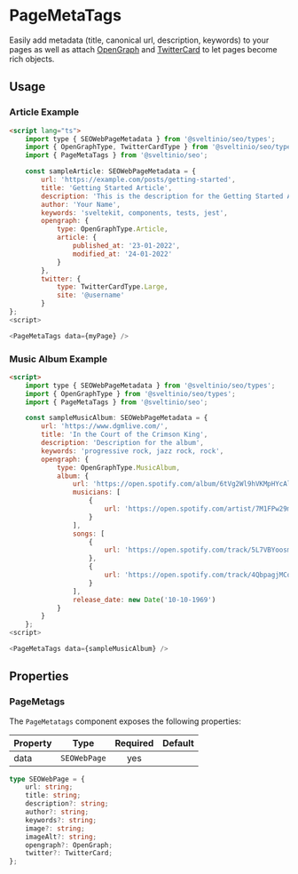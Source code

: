 # PageMetaTags

Easily add metadata (title, canonical url, description, keywords) to your pages as well as attach [OpenGraph] and [TwitterCard] to let pages become rich objects.

## Usage

### Article Example

```html
<script lang="ts">
    import type { SEOWebPageMetadata } from '@sveltinio/seo/types';
    import { OpenGraphType, TwitterCardType } from '@sveltinio/seo/types';
    import { PageMetaTags } from '@sveltinio/seo';

    const sampleArticle: SEOWebPageMetadata = {
        url: 'https://example.com/posts/getting-started',
        title: 'Getting Started Article',
        description: 'This is the description for the Getting Started Article',
        author: 'Your Name',
        keywords: 'sveltekit, components, tests, jest',
        opengraph: {
            type: OpenGraphType.Article,
            article: {
                published_at: '23-01-2022',
                modified_at: '24-01-2022'
            }
        },
        twitter: {
            type: TwitterCardType.Large,
            site: '@username'
        }
};
<script>

<PageMetaTags data={myPage} />
```

### Music Album Example

```html
<script>
    import type { SEOWebPageMetadata } from '@sveltinio/seo/types';
    import { OpenGraphType } from '@sveltinio/seo/types';
    import { PageMetaTags } from '@sveltinio/seo';

    const sampleMusicAlbum: SEOWebPageMetadata = {
        url: 'https://www.dgmlive.com/',
        title: 'In the Court of the Crimson King',
        description: 'Description for the album',
        keywords: 'progressive rock, jazz rock, rock',
        opengraph: {
            type: OpenGraphType.MusicAlbum,
            album: {
                url: 'https://open.spotify.com/album/6tVg2Wl9hVKMpHYcAl2V2M?si=dJtzXM7ATvmLOn9NfdDnbg',
                musicians: [
                    {
                        url: 'https://open.spotify.com/artist/7M1FPw29m5FbicYzS2xdpi?si=w9MGJ88-S3O7tiG5IheXAw'
                    }
                ],
                songs: [
                    {
                        url: 'https://open.spotify.com/track/5L7VBYoosmkmiiDlzumdCe?si=aa49699b95604f8d'
                    },
                    {
                        url: 'https://open.spotify.com/track/4QbpagjMCqSECj6IimTL2n?si=65e9458fe8454eea'
                    }
                ],
                release_date: new Date('10-10-1969')
            }
        }
    };
<script>

<PageMetaTags data={sampleMusicAlbum} />
```

## Properties

### PageMetags

The `PageMetatags` component exposes the following properties:

| Property    | Type         | Required | Default |
| :---------- | :----------: | :------: | :-----: |
| data        | `SEOWebPage` | yes      |         |

```typescript
type SEOWebPage = {
    url: string;
    title: string;
    description?: string;
    author?: string;
    keywords?: string;
    image?: string;
    imageAlt?: string;
    opengraph?: OpenGraph;
    twitter?: TwitterCard;
};
```

[OpenGraph]: https://ogp.me/
[TwitterCard]: https://developer.twitter.com/en/docs/twitter-for-websites/cards/overview/abouts-cards
